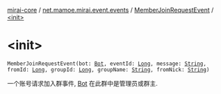 [mirai-core](../../index.md) / [net.mamoe.mirai.event.events](../index.md) / [MemberJoinRequestEvent](index.md) / [&lt;init&gt;](./-init-.md)

# &lt;init&gt;

`MemberJoinRequestEvent(bot: `[`Bot`](../../net.mamoe.mirai/-bot/index.md)`, eventId: `[`Long`](https://kotlinlang.org/api/latest/jvm/stdlib/kotlin/-long/index.html)`, message: `[`String`](https://kotlinlang.org/api/latest/jvm/stdlib/kotlin/-string/index.html)`, fromId: `[`Long`](https://kotlinlang.org/api/latest/jvm/stdlib/kotlin/-long/index.html)`, groupId: `[`Long`](https://kotlinlang.org/api/latest/jvm/stdlib/kotlin/-long/index.html)`, groupName: `[`String`](https://kotlinlang.org/api/latest/jvm/stdlib/kotlin/-string/index.html)`, fromNick: `[`String`](https://kotlinlang.org/api/latest/jvm/stdlib/kotlin/-string/index.html)`)`

一个账号请求加入群事件, [Bot](../../net.mamoe.mirai/-bot/index.md) 在此群中是管理员或群主.

